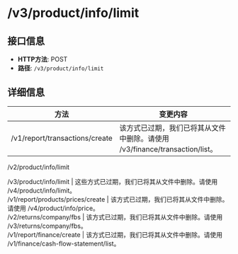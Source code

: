 # /v3/product/info/limit

## 接口信息

- **HTTP方法**: POST
- **路径**: `/v3/product/info/limit`

## 详细信息

方法 | 变更内容  
---|---  
/v1/report/transactions/create | 该方式已过期，我们已将其从文件中删除。请使用 /v3/finance/transaction/list。  
/v2/product/info/limit  
  
/v3/product/info/limit | 这些方式已过期，我们已将其从文件中删除。请使用 /v4/product/info/limit。  
/v1/report/products/prices/create | 该方式已过期，我们已将其从文件中删除。请使用 /v4/product/info/price。  
/v2/returns/company/fbs | 该方式已过期，我们已将其从文件中删除。请使用 /v3/returns/company/fbs。  
/v1/report/finance/create | 该方式已过期，我们已将其从文件中删除。请使用 /v1/finance/cash-flow-statement/list。
